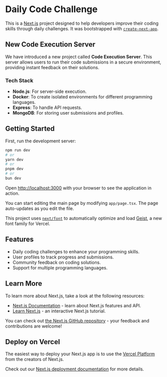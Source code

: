 # Daily Code Challenge

This is a [Next.js](https://nextjs.org) project designed to help developers improve their coding skills through daily challenges. It was bootstrapped with [`create-next-app`](https://nextjs.org/docs/app/api-reference/cli/create-next-app).

## New Code Execution Server

We have introduced a new project called **Code Execution Server**. This server allows users to run their code submissions in a secure environment, providing instant feedback on their solutions.

### Tech Stack
- **Node.js**: For server-side execution.
- **Docker**: To create isolated environments for different programming languages.
- **Express**: To handle API requests.
- **MongoDB**: For storing user submissions and profiles.

## Getting Started

First, run the development server:

```bash
npm run dev
# or
yarn dev
# or
pnpm dev
# or
bun dev
```

Open [http://localhost:3000](http://localhost:3000) with your browser to see the application in action.

You can start editing the main page by modifying `app/page.tsx`. The page auto-updates as you edit the file.

This project uses [`next/font`](https://nextjs.org/docs/app/building-your-application/optimizing/fonts) to automatically optimize and load [Geist](https://vercel.com/font), a new font family for Vercel.

## Features

- Daily coding challenges to enhance your programming skills.
- User profiles to track progress and submissions.
- Community feedback on coding solutions.
- Support for multiple programming languages.

## Learn More

To learn more about Next.js, take a look at the following resources:

-   [Next.js Documentation](https://nextjs.org/docs) - learn about Next.js features and API.
-   [Learn Next.js](https://nextjs.org/learn) - an interactive Next.js tutorial.

You can check out [the Next.js GitHub repository](https://github.com/vercel/next.js) - your feedback and contributions are welcome!

## Deploy on Vercel

The easiest way to deploy your Next.js app is to use the [Vercel Platform](https://vercel.com/new?utm_medium=default-template&filter=next.js&utm_source=create-next-app&utm_campaign=create-next-app-readme) from the creators of Next.js.

Check out our [Next.js deployment documentation](https://nextjs.org/docs/app/building-your-application/deploying) for more details.